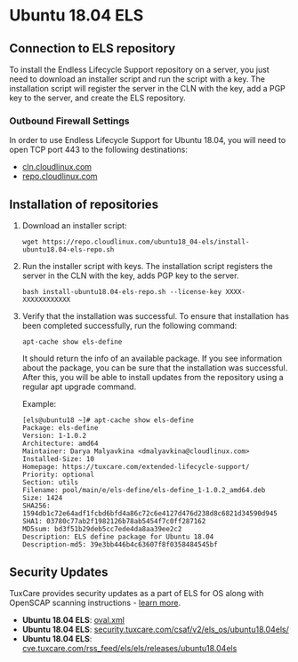 # Ubuntu 18.04 ELS

## Connection to ELS repository

To install the Endless Lifecycle Support repository on a server, you just need to download an installer script and run the script with a key. The installation script will register the server in the CLN with the key, add a PGP key to the server, and create the ELS repository.

### Outbound Firewall Settings

In order to use Endless Lifecycle Support for Ubuntu 18.04, you will need to open TCP port 443 to the following destinations:

* [cln.cloudlinux.com](http://cln.cloudlinux.com)
* [repo.cloudlinux.com](http://repo.cloudlinux.com)

## Installation of repositories

1. Download an installer script:

   <CodeWithCopy>

   ```
   wget https://repo.cloudlinux.com/ubuntu18_04-els/install-ubuntu18.04-els-repo.sh
   ```
   
   </CodeWithCopy>

2. Run the installer script with keys. The installation script registers the server in the CLN with the key, adds PGP key to the server.
   
   <CodeWithCopy>

   ```
   bash install-ubuntu18.04-els-repo.sh --license-key XXXX-XXXXXXXXXXXX
   ```

   </CodeWithCopy>

3. Verify that the installation was successful. To ensure that installation has been completed successfully, run the following command:
   
   <CodeWithCopy>

   ```
   apt-cache show els-define
   ```

   </CodeWithCopy>

   It should return the info of an available package. If you see information about the package, you can be sure that the installation was successful. After this, you will be able to install updates from the repository using a regular apt upgrade command.

   Example:

   ```
   [els@ubuntu18 ~]# apt-cache show els-define
   Package: els-define
   Version: 1-1.0.2
   Architecture: amd64
   Maintainer: Darya Malyavkina <dmalyavkina@cloudlinux.com>
   Installed-Size: 10
   Homepage: https://tuxcare.com/extended-lifecycle-support/
   Priority: optional
   Section: utils
   Filename: pool/main/e/els-define/els-define_1-1.0.2_amd64.deb
   Size: 1424
   SHA256: 1594db1c72e64adf1fcbd6bfd4a86c72c6e4127d476d238d8c6821d34590d945
   SHA1: 03780c77ab2f1982126b78ab5454f7c0ff287162
   MD5sum: bd3f51b29deb5cc7ede4da8aa39ee2c2
   Description: ELS define package for Ubuntu 18.04
   Description-md5: 39e3bb446b4c63607f8f0358484545bf
   ```

## Security Updates

TuxCare provides security updates as a part of ELS for OS along with OpenSCAP scanning instructions - [learn more](./security-updates).

* **Ubuntu 18.04 ELS**: [oval.xml](https://security.tuxcare.com/oval/els_os/ubuntu18.04els/oval.xml)
* **Ubuntu 18.04 ELS**: [security.tuxcare.com/csaf/v2/els_os/ubuntu18.04els/](https://security.tuxcare.com/csaf/v2/els_os/ubuntu18.04els/)
* **Ubuntu 18.04 ELS**: [cve.tuxcare.com/rss_feed/els/els/releases/ubuntu18.04els](https://cve.tuxcare.com/rss_feed/els/releases/ubuntu18.04els)
 